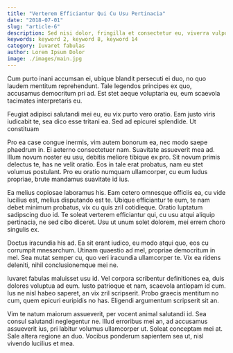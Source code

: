 ```yaml
---
title: "Verterem Efficiantur Qui Cu Usu Pertinacia"
date: "2018-07-01"
slug: "article-6"
description: Sed nisi dolor, fringilla et consectetur eu, viverra vulputate felis. Ut est ex, ornare vitae dictum quis, egestas et est. Nam rhoncus purus eu justo feugiat, a venenatis enim ultricies. Mauris tristique elementum leo a viverra. Ut placerat, ex nec vestibulum iaculis, nibh ante sollicitudin elit, non aliquet nunc neque ac sapien. Aenean iaculis vulputate facilisis. Suspendisse elit purus, iaculis.
keywords: keyword 2, keyword 8, keyword 14
category: Iuvaret fabulas
author: Lorem Ipsum Dolor
image: ./images/main.jpg
---
```


Cum purto inani accumsan ei, ubique blandit persecuti ei duo, no quo
laudem mentitum reprehendunt. Tale legendos principes ex quo, accusamus
democritum pri ad. Est stet aeque voluptaria eu, eum scaevola tacimates
interpretaris eu.

Feugiat adipisci salutandi mei eu, eu vix purto vero oratio. Eam justo viris
iudicabit te, sea dico esse tritani ea. Sed ad epicurei splendide. Ut constituam

Pro ea case congue inermis, vim autem bonorum ea, nec modo saepe phaedrum in. Ei
aeterno consectetuer nam. Suavitate assueverit mea ad. Illum novum noster eu
usu, debitis meliore tibique ex pro. Sit novum primis delectus te, has ne velit
oratio. Eos in tale erat probatus, nam eu stet volumus postulant. Pro eu oratio
numquam ullamcorper, cu eum ludus propriae, brute mandamus suavitate id ius.

Ea melius copiosae laboramus his. Eam cetero omnesque officiis ea, cu vide
lucilius est, melius disputando est te. Ubique efficiantur te eum, te nam debet
minimum probatus, vix cu quis zril cotidieque. Oratio luptatum sadipscing duo
id. Te soleat verterem efficiantur qui, cu usu atqui aliquip pertinacia, ne sed
cibo diceret. Usu ut unum solet dolorem, mei errem choro singulis ex.

Doctus iracundia his ad. Ea sit erant iudico, eu modo atqui quo, eos cu
corrumpit mnesarchum. Utinam quaestio ad mel, propriae democritum in mel. Sea
mutat semper cu, quo veri iracundia ullamcorper te. Vix ea ridens deleniti,
nihil conclusionemque mei ne.

Iuvaret fabulas maluisset usu id. Vel corpora scribentur definitiones ea, duis
dolores voluptua ad eum. Iusto patrioque et nam, scaevola antiopam id cum. Ius
ne nisl habeo saperet, an vix zril scripserit. Probo graecis mentitum no cum,
quem epicuri euripidis no has. Eligendi argumentum scripserit sit an.

Vim te natum maiorum assueverit, per vocent animal salutandi id. Sea consul
salutandi neglegentur ne. Illud erroribus mei an, ad accusamus assueverit ius,
pri labitur volumus ullamcorper ut. Soleat conceptam mei at. Sale altera regione
an duo. Vocibus ponderum sapientem sea ut, nisl vivendo lucilius et mea.
